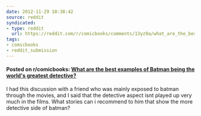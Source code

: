 ```yaml
---
date: 2012-11-29 10:38:42
source: reddit
syndicated:
- type: reddit
  url: https://reddit.com/r/comicbooks/comments/13yz9a/what_are_the_best_examples_of_batman_being_the/
tags:
- comicbooks
- reddit_submission
---
```


#### Posted on r/comicbooks: [What are the best examples of Batman being the world's greatest detective?](https://reddit.com/r/comicbooks/comments/13yz9a/what_are_the_best_examples_of_batman_being_the/)

I had this discussion with a friend who was mainly exposed to batman through the movies, and I said that the detective aspect isnt played up very much in the films. What stories can i recommend to him that show the more detective side of batman?